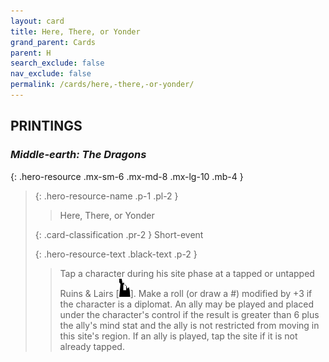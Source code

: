 ```yaml
---
layout: card
title: Here, There, or Yonder
grand_parent: Cards
parent: H
search_exclude: false
nav_exclude: false
permalink: /cards/here,-there,-or-yonder/
---
```


## PRINTINGS


### _Middle-earth: The Dragons_

{: .hero-resource .mx-sm-6 .mx-md-8 .mx-lg-10 .mb-4 }
> {: .hero-resource-name .p-1 .pl-2 }
> > <div class="card-mp"></div>
> > <div class="card-name">Here, There, or Yonder</div>
>
> {: .card-classification .pr-2 }
> Short-event
>
> {: .hero-resource-text .black-text .p-2 }
> > Tap a character during his site phase at a tapped or untapped Ruins & Lairs \[![](/assets/images/ruinlair.svg)]. Make a roll (or draw a #) modified by +3 if the character is a diplomat. An ally may be played and placed under the character's control if the result is greater than 6 plus the ally's mind stat and the ally is not restricted from moving in this site's region. If an ally is played, tap the site if it is not already tapped.  
> 
